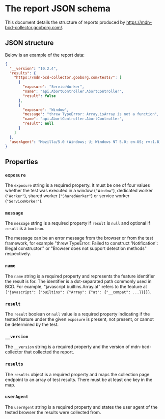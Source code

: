 # The report JSON schema

This document details the structure of reports produced by https://mdn-bcd-collector.gooborg.com/.

## JSON structure

Below is an example of the report data:

```json
{
  "__version": "10.2.4",
  "results": {
    "https://mdn-bcd-collector.gooborg.com/tests/": [
      {
        "exposure": "ServiceWorker",
        "name": "api.AbortController.AbortController",
        "result": false
      },
      {
        "exposure": "Window",
        "message": "threw TypeError: Array.isArray is not a function",
        "name": "api.AbortController.AbortController",
        "result": null
      }
    ]
  },
  "userAgent": "Mozilla/5.0 (Windows; U; Windows NT 5.0; en-US; rv:1.8) Gecko/20051111 Firefox/1.5"
}
```

## Properties

### `exposure`

The `exposure` string is a required property. It must be one of four values whether the test was executed in a window (`"Window"`), dedicated worker (`"Worker"`), shared worker (`"SharedWorker"`) or service worker (`"ServiceWorker"`).

### `message`

The `message` string is a required property if `result` is `null` and optional if `result` is a `boolean`.

The message can be an error message from the browser or from the test framework, for example "threw TypeError: Failed to construct 'Notification': Illegal constructor." or "Browser does not support detection methods" respectively.

### `name`

The `name` string is a required property and represents the feature identifier the result is for. The identifier is a dot-separated path commonly used in BCD. For example, "javascript.builtins.Array.at" refers to the feature at `{"javascript": {"builtins": {"Array": {"at": {"__compat": ...}}}}}`.

### `result`

The `result` boolean or `null` value is a required property indicating if the tested feature under the given `exposure` is present, not present, or cannot be determined by the test.

### `__version`

The `__version` string is a required property and the version of mdn-bcd-collector that collected the report.

### `results`

The `results` object is a required property and maps the collection page endpoint to an array of test results. There must be at least one key in the map.

### `userAgent`

The `userAgent` string is a required property and states the user agent of the tested browser the results were collected from.
